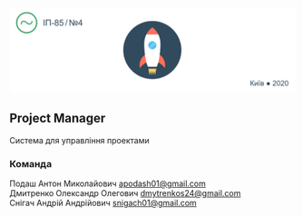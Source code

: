 <p align="center">
  <img src="Pm_banner.png"/>
</p>

## Project Manager
Система для управління проектами

### Команда
Подаш Антон Миколайович apodash01@gmail.com\
Дмитренко Олександр Олегович dmytrenkos24@gmail.com\
Снігач Андрій Андрійович snigach01@gmail.com
 
 
